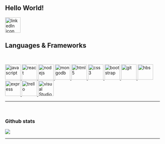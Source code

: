 ## Hello World!
<a href="https://www.linkedin.com/in/victor-monteiro2/" target="_blank"> <img src="https://devicon.dev/devicon.git/icons/linkedin/linkedin-original-wordmark.svg" alt="linkedIn icon" width="50" heigth="50"/> </a>

## Languages & Frameworks
<br>
<p align="left"> 
  <a href="https://developer.mozilla.org/en-US/docs/Web/JavaScript" target="_blank"> <img src="https://devicon.dev/devicon.git/icons/javascript/javascript-original.svg" alt="javascript" width="50" height="50"/> </a>
<a href="https://reactjs.org/" target="_blank"> <img src="https://devicon.dev/devicon.git/icons/react/react-original-wordmark.svg" alt="react" width="50" height="50"/> </a>
  <a href="https://nodejs.org" target="_blank"> <img src="https://devicon.dev/devicon.git/icons/nodejs/nodejs-original-wordmark.svg" alt="nodejs" width="50" height="50"/> </a>
 <a href="https://www.mongodb.com/" target="_blank"> <img src="https://devicons.github.io/devicon/devicon.git/icons/mongodb/mongodb-original-wordmark.svg" alt="mongodb" width="50" height="50"/> </a> 
 <a href="https://www.w3.org/html/" target="_blank"> <img src="https://devicons.github.io/devicon/devicon.git/icons/html5/html5-original-wordmark.svg" alt="html5" width="50" height="50"/> </a>  
  <a href="https://www.w3schools.com/css/" target="_blank"> <img src="https://devicons.github.io/devicon/devicon.git/icons/css3/css3-original-wordmark.svg" alt="css3" width="50" height="50"/> </a>
  <a href="https://getbootstrap.com" target="_blank"> <img src="https://devicon.dev/devicon.git/icons/bootstrap/bootstrap-plain-wordmark.svg" alt="bootstrap" width="50" height="50"/> </a>
   <a href="https://git-scm.com/" target="_blank"> <img src="https://www.vectorlogo.zone/logos/git-scm/git-scm-icon.svg" alt="git" width="50" height="50"/> </a> 
   <a href="handlebarsjs.com" target="_blank"> <img src="https://devicon.dev/devicon.git/icons/handlebars/handlebars-original-wordmark.svg" alt="hbs" width="50" height="50"/> </a> 
   <a href="https://expressjs.com/" target="_blank"> <img src="https://devicon.dev/devicon.git/icons/express/express-original-wordmark.svg" alt="express" width="50" height="50"/> </a>
  <a href="https://trello.com/" target="_blank"> <img src="https://devicon.dev/devicon.git/icons/trello/trello-plain-wordmark.svg" alt="trello" width="50" height="50"/> </a>
    <a href="https://trello.com/" target="_blank"> <img src="https://devicon.dev/devicon.git/icons/visualstudio/visualstudio-plain-wordmark.svg" alt="visual Studio" width="50" height="50"/> </a></p>
<hr>
<br>

### Github stats
<img align="center" src="https://github-readme-stats.vercel.app/api?username=victormonteiro2&show_icons=true&theme=vue"/>
<hr>
<br>
